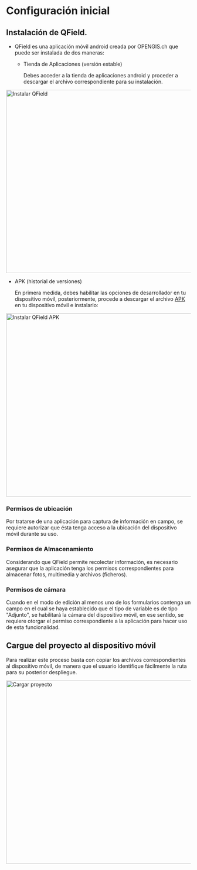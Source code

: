 # Configuración inicial

## Instalación de QField.

* QField es una aplicación móvil android creada por OPENGIS.ch que puede ser instalada de dos maneras:

   - Tienda de Aplicaciones (versión estable)

     Debes acceder a la tienda de aplicaciones android y proceder a descargar el archivo correspondiente para su instalación.

<a class="" data-lightbox="Instalar QField" href="_static/configuracion_inicial/Instalar_QField.gif" title="Instalar QField" data-title="Instalar QField"><img src="_static/configuracion_inicial/Instalar_QField.gif" class="align-center" width="800px" height="500px" alt="Instalar QField">
</a>

  - APK (historial de versiones)

    En primera medida, debes habilitar las opciones de desarrollador en tu dispositivo móvil, posteriormente, procede a descargar el archivo [APK](https://github.com/opengisch/QField/releases/download/v1.9.1/qfield-v1.9.1-armv7.apk) en tu dispositivo móvil e instalarlo:

<a class="" data-lightbox="Instalar QField APK" href="_static/configuracion_inicial/Instalar_QField_apk.gif" title="Instalar QField APK" data-title="Instalar QField APK"><img src="_static/configuracion_inicial/Instalar_QField_apk.gif" class="align-center" width="800px" height="500px" alt="Instalar QField APK">
</a>

### Permisos de ubicación

Por tratarse de una aplicación para captura de información en campo, se requiere autorizar que ésta tenga acceso a la ubicación del dispositivo móvil durante su uso.
### Permisos de Almacenamiento 

Considerando que QField permite recolectar información, es necesario asegurar que la aplicación tenga los permisos correspondientes para almacenar fotos, multimedia y archivos (ficheros).
### Permisos de cámara

Cuando en el modo de edición al menos uno de los formularios contenga un campo en el cual se haya establecido que el tipo de variable es de tipo "Adjunto", se habilitará la cámara del dispositivo móvil,  en ese sentido, se requiere otorgar el permiso correspondiente a la aplicación para hacer uso de esta funcionalidad.

## Cargue del proyecto al dispositivo móvil

Para realizar este proceso basta con copiar los archivos correspondientes al dispositivo móvil, de manera que el usuario identifique fácilmente la ruta para su posterior despliegue.

<a class="" data-lightbox="Cargar proyecto" href="_static/configuracion_inicial/Cargar_proyecto.gif" title="Cargar proyecto" data-title="Cargar proyecto"><img src="_static/configuracion_inicial/Cargar_proyecto.gif" class="align-center" width="800px" height="500px" alt="Cargar proyecto">
</a>